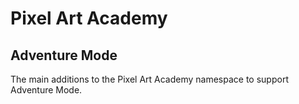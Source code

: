 # Pixel Art Academy

## Adventure Mode

The main additions to the Pixel Art Academy namespace to support Adventure Mode.

